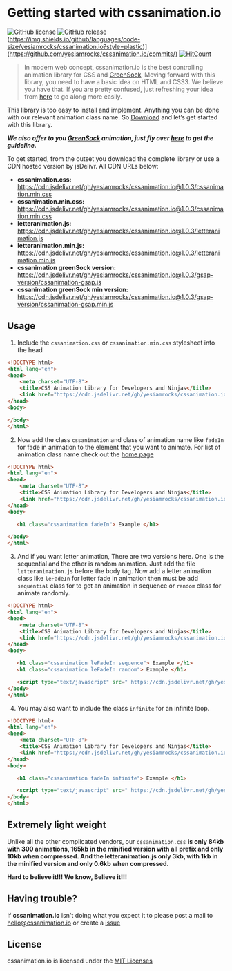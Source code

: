 # Getting started with cssanimation.io 

[![GitHub license](https://img.shields.io/github/license/Naereen/StrapDown.js.svg)](https://github.com/yesiamrocks/cssanimation.io/blob/master/LICENSE) 
[![GitHub release](https://img.shields.io/github/release/Naereen/StrapDown.js.svg)](https://github.com/yesiamrocks/cssanimation.io/releases/) 
(https://img.shields.io/github/languages/code-size/yesiamrocks/cssanimation.io?style=plastic)](https://github.com/yesiamrocks/cssanimation.io/commits/)
[![HitCount](http://hits.dwyl.io/Naereen/badges.svg)](https://github.com/yesiamrocks/cssanimation.io/)

> In modern web concept, cssanimation.io is the best controlling animation library for CSS and [GreenSock](https://greensock.com/),  Moving forward with this library, you need to have a basic idea on HTML and CSS3. We believe you have that. If you are pretty confused, just refreshing your idea from [here](https://developer.mozilla.org/en-US/docs/Web/CSS/CSS_Animations) to go along more easily.

This library is too easy to install and implement. Anything you can be done with our relevant animation class name. So [Download](https://codeload.github.com/yesiamrocks/cssanimation.io/zip/master) and let’s get started with this library.

**_We also offer to you [GreenSock](https://greensock.com/) animation, just fly over [here](https://cssanimation.io/how-to-use.html) to get the guideline._**

To get started, from the outset you download the complete library or use a CDN hosted version by jsDelivr. All CDN URLs below:
- **cssanimation.css:** https://cdn.jsdelivr.net/gh/yesiamrocks/cssanimation.io@1.0.3/cssanimation.min.css
- **cssanimation.min.css:** https://cdn.jsdelivr.net/gh/yesiamrocks/cssanimation.io@1.0.3/cssanimation.min.css
- **letteranimation.js:** https://cdn.jsdelivr.net/gh/yesiamrocks/cssanimation.io@1.0.3/letteranimation.js
- **letteranimation.min.js:** https://cdn.jsdelivr.net/gh/yesiamrocks/cssanimation.io@1.0.3/letteranimation.min.js
- **cssanimation greenSock version:** https://cdn.jsdelivr.net/gh/yesiamrocks/cssanimation.io@1.0.3/gsap-version/cssanimation-gsap.js
- **cssanimation greenSock min version:** https://cdn.jsdelivr.net/gh/yesiamrocks/cssanimation.io@1.0.3/gsap-version/cssanimation-gsap.min.js


## Usage

1. Include the `cssanimation.css` or `cssanimation.min.css` stylesheet into the head 

``` html
<!DOCTYPE html>
<html lang="en">
<head> 
    <meta charset="UTF-8">
    <title>CSS Animation Library for Developers and Ninjas</title> 
    <link href="https://cdn.jsdelivr.net/gh/yesiamrocks/cssanimation.io@1.0.3/cssanimation.min.css" rel="stylesheet">
</head> 
<body> 

</body>
</html>
```

2. Now add the class `cssanimation` and class of animation name like `fadeIn` for fade in animation to the element that you want to animate. For list of animation class name check out the [home page](http://cssanimation.io/)
``` html
<!DOCTYPE html>
<html lang="en">
<head> 
    <meta charset="UTF-8">
    <title>CSS Animation Library for Developers and Ninjas</title> 
    <link href="https://cdn.jsdelivr.net/gh/yesiamrocks/cssanimation.io@1.0.3/cssanimation.min.css" rel="stylesheet">
</head> 
<body> 

   <h1 class="cssanimation fadeIn"> Example </h1> 

</body>
</html>
```

3. And if you want letter animation, There are two versions here. One is the sequential and the other is random animation. Just add the file `letteranimation.js` before the body tag. Now add a letter animation class like `leFadeIn` for letter fade in animation then must be add `sequential` class for to get an animation in sequence or `random` class for animate randomly.
``` html
<!DOCTYPE html>
<html lang="en">
<head> 
    <meta charset="UTF-8">
    <title>CSS Animation Library for Developers and Ninjas</title> 
    <link href="https://cdn.jsdelivr.net/gh/yesiamrocks/cssanimation.io@1.0.3/cssanimation.min.css" rel="stylesheet">
</head> 
<body> 

   <h1 class="cssanimation leFadeIn sequence"> Example </h1>
   <h1 class="cssanimation leFadeIn random"> Example </h1>

   <script type="text/javascript" src=" https://cdn.jsdelivr.net/gh/yesiamrocks/cssanimation.io@1.0.3/letteranimation.min.js"></script>
</body>
</html>
```


4. You may also want to include the class `infinite` for an infinite loop.
``` html
<!DOCTYPE html>
<html lang="en">
<head> 
    <meta charset="UTF-8">
    <title>CSS Animation Library for Developers and Ninjas</title> 
    <link href="https://cdn.jsdelivr.net/gh/yesiamrocks/cssanimation.io@1.0.3/cssanimation.min.css" rel="stylesheet">
</head> 
<body> 

   <h1 class="cssanimation fadeIn infinite"> Example </h1> 

   <script type="text/javascript" src=" https://cdn.jsdelivr.net/gh/yesiamrocks/cssanimation.io@1.0.3/letteranimation.min.js"></script>
</body>
</html>
```
## Extremely light weight
Unlike all the other complicated vendors, our `cssanimation.css` **is only 84kb with 300 animations, 165kb in the minified version with all prefix and only 10kb when compressed.
And the letteranimation.js only 3kb, with 1kb in the minified version and only 0.6kb when compressed.**

**Hard to believe it!!! We know, Believe it!!!**

## Having trouble?
If **cssanimation.io** isn't doing what you expect it to please post a mail to hello@cssanimation.io or create a [issue](https://github.com/yesiamrocks/cssanimation.io/issues)

## License
cssanimation.io is licensed under the [MIT Licenses](https://github.com/yesiamrocks/cssanimation.io/blob/master/LICENSE)

